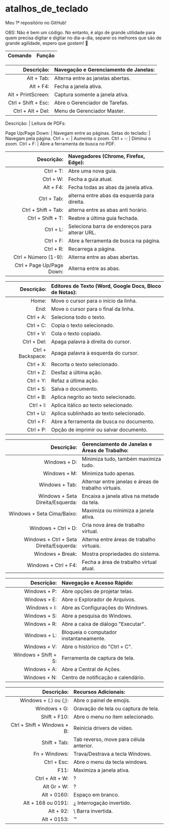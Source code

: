 # atalhos_de_teclado

Meu 1ª repositório no GitHub! 

OBS: Não é bem um código. No entanto, é algo de grande utilidade para quem precisa digitar e digitar no dia-a-dia, separei os melhores que são de grande agilidade, espero que gostem! 🚀 

Comando | Função
---: | :---

Descrição: | Navegação e Gerenciamento de Janelas:
---: | :---
Alt + Tab: | Alterna entre as janelas abertas.
Alt + F4: | Fecha a janela ativa.
Alt + PrintScreen:| Captura somente a janela ativa.
Ctrl + Shift + Esc: | Abre o Gerenciador de Tarefas.
Ctrl + Alt + Del: | Menu de Gerenciador Master.

Descrição: | Leitura de PDFs:

Page Up/Page Down: | Navegam entre as páginas.
Setas do teclado: | Navegam pela página.
Ctrl + +: | Aumenta o zoom.
Ctrl + -: | Diminui o zoom.
Ctrl + F: | Abre a ferramenta de busca no PDF.

Descrição: | Navegadores (Chrome, Firefox, Edge):
---: | :---
Ctrl + T: | Abre uma nova guia.
Ctrl + W: | Fecha a guia atual.
Alt + F4: | Fecha todas as abas da janela ativa.
Ctrl + Tab: | alterna entre abas da esquerda para direita.
Ctrl + Shift + Tab: | alterna entre as abas anti horário.
Ctrl + Shift + T: | Reabre a última guia fechada.
Ctrl + L: | Seleciona barra de endereços para alterar URL.
Ctrl + F: | Abre a ferramenta de busca na página.
Ctrl + R: | Recarrega a página.
Ctrl + Número (1-9): | Alterna entre as abas abertas.
Ctrl + Page Up/Page Down: | Alterna entre as abas.

Descrição: | Editores de Texto (Word, Google Docs, Bloco de Notas):
---: | :---
Home: | Move o cursor para o início da linha.
End: | Move o cursor para o final da linha.
Ctrl + A: | Seleciona todo o texto.
Ctrl + C: | Copia o texto selecionado.
Ctrl + V: | Cola o texto copiado.
Ctrl + Del: | Apaga palavra à direita do cursor.
Ctrl + Backspace: | Apaga palavra à esquerda do cursor.
Ctrl + X: | Recorta o texto selecionado.
Ctrl + Z: | Desfaz a última ação.
Ctrl + Y: | Refaz a última ação.
Ctrl + S: | Salva o documento.
Ctrl + B: | Aplica negrito ao texto selecionado.
Ctrl + I: | Aplica itálico ao texto selecionado.
Ctrl + U: | Aplica sublinhado ao texto selecionado.
Ctrl + F: | Abre a ferramenta de busca no documento.
Ctrl + P: | Opção de imprimir ou salvar documento.

Descrição: | Gerenciamento de Janelas e Áreas de Trabalho:
---: | :---
Windows + D: | Minimiza tudo, também maximiza tudo.
Windows + M: | Minimiza tudo apenas.
Windows + Tab: | Alternar entre janelas e áreas de trabalho virtuais.
Windows + Seta Direita/Esquerda: | Encaixa a janela ativa na metade da tela.
Windows + Seta Cima/Baixo: | Maximiza ou minimiza a janela ativa.
Windows + Ctrl + D: | Cria nova área de trabalho virtual.
Windows + Ctrl + Seta Direita/Esquerda: | Alterna entre áreas de trabalho virtuais.
Windows + Break: | Mostra propriedades do sistema.
Windows + Ctrl + F4: | Fecha a área de trabalho virtual atual.

Descrição: | Navegação e Acesso Rápido:
---: | :---
Windows + P: | Abre opções de projetar telas.
Windows + E: | Abre o Explorador de Arquivos.
Windows + I: | Abre as Configurações do Windows.
Windows + S: | Abre a pesquisa do Windows.
Windows + R: | Abre a caixa de diálogo "Executar".
Windows + L: | Bloqueia o computador instantaneamente.
Windows + V: | Abre o histórico do "Ctrl + C".
Windows + Shift + S: | Ferramenta de captura de tela.
Windows + A: | Abre a Central de Ações.
Windows + N: | Centro de notificação e calendário.

Descrição: | Recursos Adicionais:
---: | :---
Windows + (.) ou (;): | Abre o painel de emojis.
Windows + G: | Gravação de tela ou captura de tela.
Shift + F10: | Abre o menu no item selecionado.
Ctrl + Shift + Windows + B: | Reinicia drivers de vídeo.
Shift + Tab: | Tab reverso, move para célula anterior.
Fn + Windows: | Trava/Destrava a tecla Windows.
Ctrl + Esc: | Abre o menu da tecla windows.
F11: | Maximiza a janela ativa.
Ctrl + Alt + W: | ?
Alt Gr + W: | ?
Alt + 0160: | Espaço em branco.
Alt + 168 ou 0191: | ¿ Interrogação invertido. 
Alt + 92: | \ Barra invertida.
Alt + 0153: | ™

